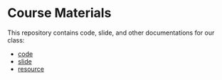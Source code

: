 # Course Materials
This repository contains code, slide, and other documentations for our class:

- [code](./Code/)
- [slide](./Slide/)
- [resource](./Resources)

